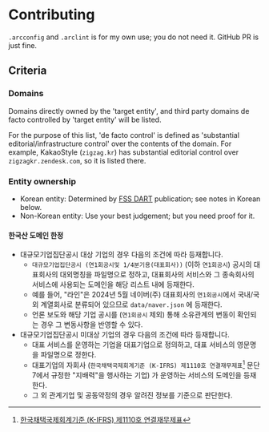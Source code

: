 # Contributing

`.arcconfig` and `.arclint` is for my own use; you do not need it. GitHub PR is just fine.

## Criteria

### Domains

Domains directly owned by the 'target entity', and third party domains de facto controlled by 'target entity' will be listed.

For the purpose of this list, 'de facto control' is defined as 'substantial editorial/infrastructure control' over the contents of the domain. For example, KakaoStyle (`zigzag.kr`) has substantial editorial control over `zigzagkr.zendesk.com`, so it is listed there.

### Entity ownership

- Korean entity: Determined by [FSS DART](https://dart.fss.or.kr) publication; see notes in Korean below.
- Non-Korean entity: Use your best judgement; but you need proof for it.

#### 한국산 도메인 한정

- 대규모기업집단공시 대상 기업의 경우 다음의 조건에 따라 등재합니다.
  - `대규모기업집단공시 (연1회공시및 1/4분기용(대표회사))` (이하 `연1회공시`) 공시의 대표회사의 대외명칭을 파일명으로 정하고, 대표회사의 서비스와 그 종속회사의 서비스에 사용되는 도메인을 해당 리스트 내에 등재한다.
  - 예를 들어, "라인"은 2024년 5월 네이버(주) 대표회사의 `연1회공시`에서 국내/국외 계열회사로 분류되어 있으므로 `data/naver.json` 에 등재한다.
  - 언론 보도와 해당 기업 공시를 (`연1회공시` 제외) 통해 소유관계의 변동이 확인되는 경우 그 변동사항을 반영할 수 있다.
- 대규모기업집단공시 미대상 기업의 경우 다음의 조건에 따라 등재합니다.
  - 대표 서비스를 운영하는 기업을 대표기업으로 정의하고, 대표 서비스의 영문명을 파일명으로 정한다.
  - 대표기업의 자회사 (`한국채택국제회계기준 (K-IFRS) 제1110호 연결재무제표`[^1] 문단 7에서 규정한 "지배력"을 행사하는 기업) 가 운영하는 서비스의 도메인을 등재한다.
  - 그 외 관계기업 및 공동약정의 경우 알려진 정보를 기준으로 판단한다.

[^1]: [한국채택국제회계기준 (K-IFRS) 제1110호 연결재무제표](https://www.kasb.or.kr/fe/accstd/NR_view.do?sortCd=K-IFRS&divCd=01&ctgCd=&currentPage=1&rowPerPage=999999&subSearchVal=&searchVal=&accstdSeq=79&searchDateKey=1000&searchStartDt=&searchEndDt=&searchKey=1000&searchValue=)
